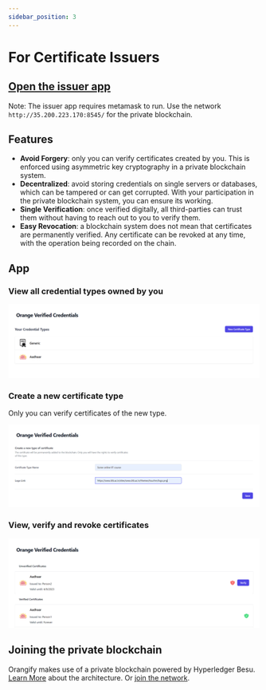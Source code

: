 ```yaml
---
sidebar_position: 3
---
```


# For Certificate Issuers

## [Open the issuer app](https://issuer.orangify.network/)

Note: The issuer app requires metamask to run. Use the network `http://35.200.223.170:8545/` for the private blockchain.

## Features

- **Avoid Forgery**: only you can verify certificates created by you. This is enforced using asymmetric key cryptography in a private blockchain system.
- **Decentralized**: avoid storing credentials on single servers or databases, which can be tampered or can get corrupted. With your participation in the private blockchain system, you can ensure its working.
- **Single Verification**: once verified digitally, all third-parties can trust them without having to reach out to you to verify them.
- **Easy Revocation**: a blockchain system does not mean that certificates are permanently verified. Any certificate can be revoked at any time, with the operation being recorded on the chain.

## App

### View all credential types owned by you

![](imgs/view-cert-types.png)

### Create a new certificate type

Only you can verify certificates of the new type.

![](imgs/new-cert-type.png)

### View, verify and revoke certificates

![](imgs/verify-certs.png)

## Joining the private blockchain

Orangify makes use of a private blockchain powered by Hyperledger Besu. [Learn More](how.md) about the architecture. Or [join the network](https://github.com/NaikAayush/orangify/tree/main/contracts/besu/quorum-test-network).
